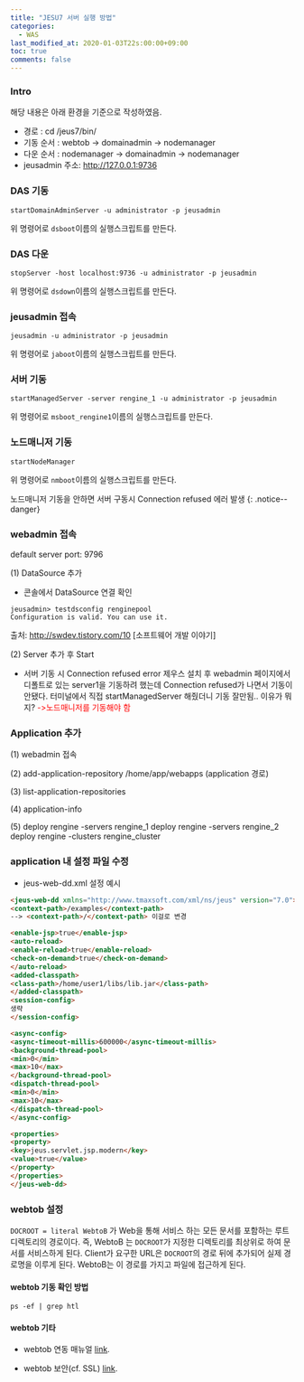 ```yaml
---
title: "JESU7 서버 실행 방법"
categories:
  - WAS
last_modified_at: 2020-01-03T22s:00:00+09:00
toc: true
comments: false
---
```

### Intro
해당 내용은 아래 환경을 기준으로 작성하였음.    
- 경로 : cd /jeus7/bin/
- 기동 순서 : webtob → domainadmin → nodemanager
- 다운 순서 : nodemanager → domainadmin → nodemanager
- jeusadmin 주소: http://127.0.0.1:9736

### DAS 기동    
```console
startDomainAdminServer -u administrator -p jeusadmin
```
위 명령어로 `dsboot`이름의 실행스크립트를 만든다.

### DAS 다운
```console
stopServer -host localhost:9736 -u administrator -p jeusadmin
```
위 명령어로 `dsdown`이름의 실행스크립트를 만든다.

### jeusadmin 접속
```console
jeusadmin -u administrator -p jeusadmin
```
위 명령어로 `jaboot`이름의 실행스크립트를 만든다.

### 서버 기동
```console
startManagedServer -server rengine_1 -u administrator -p jeusadmin
```
위 명령어로 `msboot_rengine1`이름의 실행스크립트를 만든다.

### 노드매니저 기동
```console
startNodeManager
```
위 명령어로 `nmboot`이름의 실행스크립트를 만든다.    

노드매니저 기동을 안하면 서버 구동시 Connection refused 에러 발생
{: .notice--danger}

### webadmin 접속
default server port: 9796     


(1) DataSource 추가    
* 콘솔에서 DataSource 연결 확인
```console
jeusadmin> testdsconfig renginepool
Configuration is valid. You can use it.
```
출처: http://swdev.tistory.com/10 [소프트웨어 개발 이야기]


(2) Server 추가 후 Start    
* 서버 기동 시 Connection refused error
제우스 설치 후 webadmin 페이지에서 디폴트로 있는 server1을 기동하려 했는데 Connection refused가 나면서 기동이 안됐다. 터미널에서 직접 startManagedServer 해줬더니 기동 잘만됨.. 이유가 뭐지?
<span style="color:red">->노드매니저를 기동해야 함</span>

### Application 추가
(1) webadmin 접속

(2) add-application-repository /home/app/webapps (application 경로)

(3) list-application-repositories

(4) application-info

(5) deploy rengine -servers rengine_1
    deploy rengine -servers rengine_2
    deploy rengine -clusters rengine_cluster

### application 내 설정 파일 수정
* jeus-web-dd.xml 설정 예시​    

```html
<jeus-web-dd xmlns="http://www.tmaxsoft.com/xml/ns/jeus" version="7.0">
<context-path>/examples</context-path>
--> <context-path>/</context-path> 이걸로 변경

<enable-jsp>true</enable-jsp>
<auto-reload>
<enable-reload>true</enable-reload>
<check-on-demand>true</check-on-demand>
</auto-reload>
<added-classpath>
<class-path>/home/user1/libs/lib.jar</class-path>
</added-classpath>
<session-config>
생략
</session-config>

<async-config>
<async-timeout-millis>600000</async-timeout-millis>
<background-thread-pool>
<min>0</min>
<max>10</max>
</background-thread-pool>
<dispatch-thread-pool>
<min>0</min>
<max>10</max>
</dispatch-thread-pool>
</async-config>

<properties>
<property>
<key>jeus.servlet.jsp.modern</key>
<value>true</value>
</property>
</properties>
</jeus-web-dd>
```

### webtob 설정
`DOCROOT = literal WebtoB` 가 Web을 통해 서비스 하는 모든 문서를 포함하는 루트 디렉토리의 경로이다. 즉, WebtoB 는 `DOCROOT`가 지정한 디렉토리를 최상위로 하여 문서를 서비스하게 된다. Client가 요구한 URL은 `DOCROOT`의 경로 뒤에 추가되어 실제 경로명을 이루게 된다. WebtoB는 이 경로를 가지고 파일에 접근하게 된다.

#### webtob 기동 확인 방법
```console
ps -ef | grep htl
```

#### webtob 기타
* webtob 연동 매뉴얼 [link](https://technet.tmaxsoft.com/upload/download/online/jeus/pver-20140827-000001/getting-started/chapter_jeus_system_configuration.html).

* webtob 보안(cf. SSL) [link](https://technet.tmaxsoft.com/upload/download/online/webtob/pver-20150203-000001/administrator/ch08.html#d4e12450).
